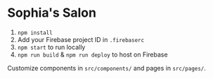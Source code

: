 # Sophia's Salon

1. `npm install`
2. Add your Firebase project ID in `.firebaserc`
3. `npm start` to run locally
4. `npm run build` & `npm run deploy` to host on Firebase

Customize components in `src/components/` and pages in `src/pages/`.